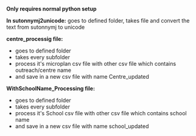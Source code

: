 **Only requires normal python setup**

**In sutonnymj2unicode:**
goes to defined folder, takes file and convert the text from sutonnymj to unicode

**centre_processig file:**
* goes to defined folder
* takes every subfolder 
* process it's microplan csv file with other csv file which contains outreach/centre name
* and save in a new csv file with name Centre_updated

**WithSchoolName_Processing file:**
* goes to defined folder
* takes every subfolder 
* process it's School csv file with other csv file which contains school name
* and save in a new csv file with name school_updated

